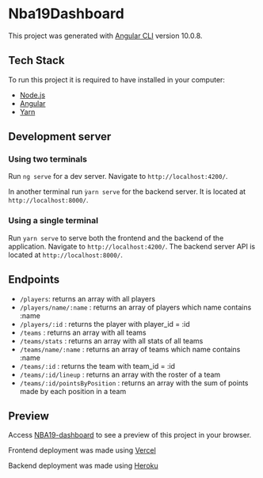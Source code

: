 # Nba19Dashboard

This project was generated with [Angular CLI](https://github.com/angular/angular-cli) version 10.0.8.

## Tech Stack

To run this project it is required to have installed in your computer:

- [Node.js](https://nodejs.org)
- [Angular](https://angular.io/)
- [Yarn](https://classic.yarnpkg.com/)


## Development server

### Using two terminals

Run `ng serve` for a dev server. Navigate to `http://localhost:4200/`.

In another terminal run `ỳarn serve` for the backend server. It is located at `http://localhost:8000/`.

### Using a single terminal

Run `yarn serve` to serve both the frontend and the backend of the application. Navigate to `http://localhost:4200/`. The backend server API is located at `http://localhost:8000/`.

## Endpoints

- `/players`: returns an array with all players
- `/players/name/:name` : returns an array of players which name contains :name
- `/players/:id` : returns the player with player_id = :id
- `/teams` : returns an array with all teams
- `/teams/stats` : returns an array with all stats of all teams
- `/teams/name/:name` : returns an array of teams which name contains :name
- `/teams/:id` : returns the team with team_id = :id
- `/teams/:id/lineup` : returns an array with the roster of a team
- `/teams/:id/pointsByPosition` : returns an array with the sum of points made by each position in a team 

## Preview 

Access [NBA19-dashboard](https://nba19-dashboard.mateuscleite.vercel.app/) to see a preview of this project in your browser.

Frontend deployment was made using [Vercel](https://vercel.com/)

Backend deployment was made using [Heroku](www.heroku.com)

